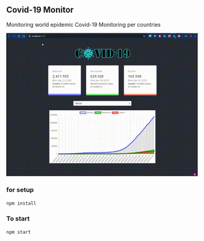 ## Covid-19 Monitor

  Monitoring world epidemic Covid-19
  Monitoring per countries

![](https://github.com/komplekt17/Test-Tasks/blob/master/gifs/covid.gif)

### for setup

`npm install`

### To start

`npm start`
